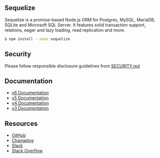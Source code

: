## Sequelize

Sequelize is a promise-based Node.js ORM for Postgres, MySQL, MariaDB, SQLite and Microsoft SQL Server. It features solid transaction support, relations, eager and lazy loading, read replication and more.

```bash
$ npm install --save sequelize
```

## Security

Please follow responsible disclosure guidelines from [SECURITY.md](https://github.com/sequelize/sequelize/blob/master/SECURITY.md)

## Documentation
- [v6 Documentation](https://sequelize.org/master/)
- [v5 Documentation](https://sequelize.org/v5)
- [v4 Documentation](https://sequelize.org/v4)
- [v3 Documentation](https://sequelize.org/v3)

## Resources
- [GitHub](https://github.com/sequelize/sequelize/)
- [Changelog](https://github.com/sequelize/sequelize/releases)
- [Slack](http://sequelize-slack.herokuapp.com/)
- [Stack Overflow](https://stackoverflow.com/questions/tagged/sequelize.js)

